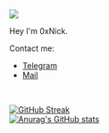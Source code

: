 <br>
<p align = "left"> 
<img src = "https://komarev.com/ghpvc/?username=0xNickk&color=blueviolet&plastic" </p>


<p align = "left">Hey I'm 0xNick.</h1>


<p align= "left">
Contact me:</p>

  - <a  target="_blank" href = "https://t.me/X0dayy">Telegram</a>
  - <a  target="_blank" href = "mailto:im0xnick@proton.me">Mail</a>


<br>
<p align = "left">
                   
[![GitHub Streak](https://streak-stats.demolab.com?user=0xNickk&theme=algolia&border_radius=4&date_format=j%20M%5B%20Y%5D)](https://git.io/streak-stats)
<br>
[![Anurag's GitHub stats](https://github-readme-stats.vercel.app/api?username=0xNickk&show_icons=true&theme=transparent)](https://github.com/anuraghazra/github-readme-stats) </p>
  
                   
